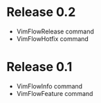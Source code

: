 # Release 0.2

 * VimFlowRelease command
 * VimFlowHotfix command

# Release 0.1

 * VimFlowInfo command
 * VimFlowFeature command

